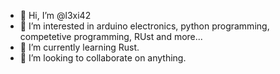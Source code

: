 - 👋 Hi, I’m @l3xi42
- 👀 I’m interested in arduino electronics, python programming, competetive programming, RUst and more...
- 🌱 I’m currently learning Rust.
- 💞️ I’m looking to collaborate on anything.
<!---
l3xi42/l3xi42 is a ✨ special ✨ repository because its `README.md` (this file) appears on your GitHub profile.
You can click the Preview link to take a look at your changes.
--->
